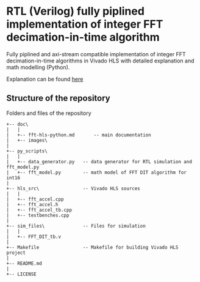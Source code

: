 # RTL (Verilog) fully piplined implementation of integer FFT decimation-in-time algorithm
Fully piplined and axi-stream compatible implementation of integer FFT decimation-in-time algorithms in Vivado HLS with detailed explanation and math modelling (Python).

Explanation can be found [here](https://github.com/farbius/fft-hls-python/blob/main/doc/fft-hls-python.md)
## Structure of the repository
Folders and files of the repository
```
+-- doc\   
|   |
|   +-- fft-hls-python.md       -- main documentation 
|	+-- images\
|
+-- py_scripts\   
|   |
|   +-- data_generator.py   -- data generator for RTL simulation and fft_model.py
|   +-- fft_model.py        -- math model of FFT DIT algorithm for int16
|
+-- hls_src\                -- Vivado HLS sources
|   |
|   +-- fft_accel.cpp
|   +-- fft_accel.h
|   +-- fft_accel_tb.cpp
|   +-- testbenches.cpp
|
+-- sim_files\              -- Files for simulation
|   |
|   +-- FFT_DIT_tb.v
|
+-- Makefile                -- Makefile for building Vivado HLS project
|
+-- README.md
|
+-- LICENSE
```
